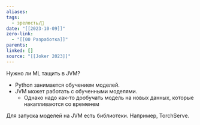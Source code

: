 ```yaml
---
aliases: 
tags:
  - зрелость/🌱
date: "[[2023-10-09]]"
zero-link:
  - "[[00 Разработка]]"
parents: 
linked: []
source: "[[Joker 2023]]"
---
```

Нужно ли ML тащить в JVM?
- Python занимается обучением моделей.
- JVM может работать с обученными моделями.
	- Однако надо как-то дообучать модель на новых данных, которые накапливаются со временем

Для запуска моделей на JVM есть библиотеки. Например, TorchServe.

